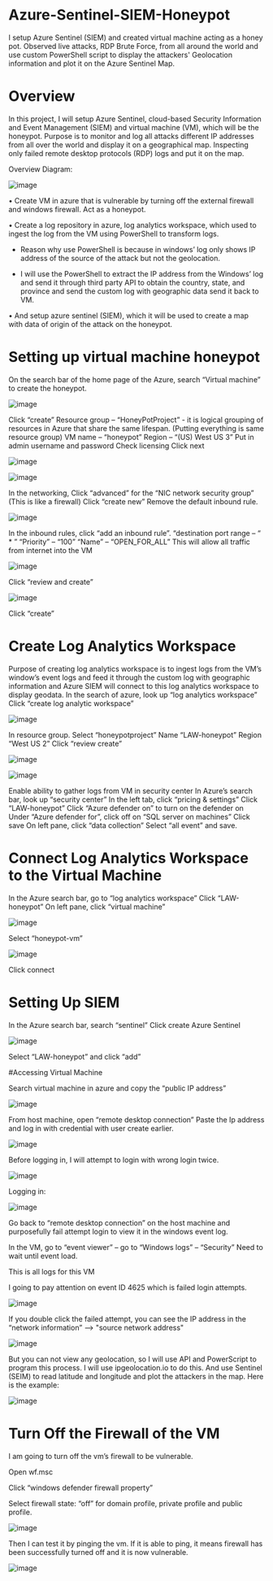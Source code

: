 # Azure-Sentinel-SIEM-Honeypot
I setup Azure Sentinel (SIEM) and created virtual machine acting as a honey pot. Observed live attacks, RDP Brute Force, from all around the world and use custom PowerShell script to display the attackers' Geolocation information and plot it on the Azure Sentinel Map.

# Overview

In this project, I will setup Azure Sentinel, cloud-based Security Information and Event Management (SIEM) and virtual machine (VM), which will be the honeypot. Purpose is to monitor and log all attacks different IP addresses from all over the world and display it on a geographical map.
Inspecting only failed remote desktop protocols (RDP) logs and put it on the map.

Overview Diagram:

![image](https://github.com/jkim9367/Azure_Sentinel_SIEM_Honeypot/assets/121040101/af80211a-994e-4129-b4e4-72a7d30c388d)

•	Create VM in azure that is vulnerable by turning off the external firewall and windows firewall. Act as a honeypot.

•	Create a log repository in azure, log analytics workspace, which used to ingest the log from the VM using PowerShell to transform logs.

  * Reason why use PowerShell is because in windows’ log only shows IP address of the source of the attack but not the geolocation.
  
  * I will use the PowerShell to extract the IP address from the Windows’ log and send it through third party API to obtain the country, state, and province and send the custom log with geographic data send it back to VM.
  
•	And setup azure sentinel (SIEM), which it will be used to create a map with data of origin of the attack on the honeypot.


# Setting up virtual machine honeypot

On the search bar of the home page of the Azure, search “Virtual machine” to create the honeypot.


![image](https://github.com/jkim9367/Azure_Sentinel_SIEM_Honeypot/assets/121040101/902fbc04-80e5-488d-854b-44229e361471)


Click “create”
Resource group – “HoneyPotProject” - it is logical grouping of resources in Azure that share the same lifespan. (Putting everything is same resource group)
VM name – “honeypot”
Region – “(US) West US 3”
Put in admin username and password
Check licensing
Click next


![image](https://github.com/jkim9367/Azure_Sentinel_SIEM_Honeypot/assets/121040101/8f5d8854-952d-4ab7-9c71-bf84ce4f3391)


![image](https://github.com/jkim9367/Azure_Sentinel_SIEM_Honeypot/assets/121040101/4015835d-adde-45d7-a587-c8bf8fd9b499)


In the networking,
Click “advanced” for the “NIC network security group”  (This is like a firewall) 
Click “create new” 
Remove the default inbound rule.


![image](https://github.com/jkim9367/Azure_Sentinel_SIEM_Honeypot/assets/121040101/5dbad210-34ce-4adc-8db3-10769ff9e44e)


In the inbound rules, click “add an inbound rule”.
“destination port range – “ * ” 
“Priority” – “100”
“Name” – “OPEN_FOR_ALL”
This will allow all traffic from internet into the VM 


![image](https://github.com/jkim9367/Azure_Sentinel_SIEM_Honeypot/assets/121040101/24e54648-3a3a-4a28-9c90-b19ddc8fbe2e)


Click “review and create”


![image](https://github.com/jkim9367/Azure_Sentinel_SIEM_Honeypot/assets/121040101/b7a796d9-59d5-4056-897a-3e9f51804748)


Click “create”


# Create Log Analytics Workspace

Purpose of creating log analytics workspace is to ingest logs from the VM’s window’s event logs and feed it through the custom log with geographic information and Azure SIEM will connect to this log analytics workspace to display geodata.
In the search of azure, look up “log analytics workspace”
Click “create log analytic workspace”


![image](https://github.com/jkim9367/Azure_Sentinel_SIEM_Honeypot/assets/121040101/7921f554-3200-49fa-b3f6-8044f6758148)


In resource group. Select “honeypotproject”
Name “LAW-honeypot”
Region “West US 2”
Click “review create”


![image](https://github.com/jkim9367/Azure_Sentinel_SIEM_Honeypot/assets/121040101/25579fc1-f337-4061-bf37-a1539ce45114)

![image](https://github.com/jkim9367/Azure_Sentinel_SIEM_Honeypot/assets/121040101/bcfd2b0d-23b0-481b-bc83-e260dccb4f35)


Enable ability to gather logs from VM in security center
In Azure’s search bar, look up “security center” 
In the left tab, click “pricing & settings” 
Click “LAW-honeypot”
Click “Azure defender on” to turn on the defender on
Under “Azure defender for”, click off on “SQL server on machines”
Click save
On left pane, click “data collection”
 Select “all event” and save.


# Connect Log Analytics Workspace to the Virtual Machine

In the Azure search bar, go to “log analytics workspace”
Click “LAW-honeypot”
On left pane, click “virtual machine”


![image](https://github.com/jkim9367/Azure_Sentinel_SIEM_Honeypot/assets/121040101/ddf2cbb3-68f6-4ff5-9ab7-0d701ca02833)


Select “honeypot-vm”


![image](https://github.com/jkim9367/Azure_Sentinel_SIEM_Honeypot/assets/121040101/a0a01cd5-0211-4cdd-bcd5-00fcf8f53df3)


Click connect


# Setting Up SIEM

In the Azure search bar, search “sentinel”
Click create Azure Sentinel 


![image](https://github.com/jkim9367/Azure_Sentinel_SIEM_Honeypot/assets/121040101/06f01114-14f9-443c-a601-1f2c9d6ffc44)


Select “LAW-honeypot” and click “add”


#Accessing Virtual Machine

Search virtual machine in azure and copy the “public IP address”


![image](https://github.com/jkim9367/Azure_Sentinel_SIEM_Honeypot/assets/121040101/466a3a89-e65b-46c4-963b-8cf9d4f21628)


From host machine, open “remote desktop connection”
Paste the Ip address and log in with credential with user create earlier.


![image](https://github.com/jkim9367/Azure_Sentinel_SIEM_Honeypot/assets/121040101/182aa2cd-d7f3-49ea-ac37-a221da1826fd)


Before logging in, I will attempt to login with wrong login twice.


![image](https://github.com/jkim9367/Azure_Sentinel_SIEM_Honeypot/assets/121040101/17b75cf6-f087-48ee-ae4f-2fa2259c15ed)


Logging in:


![image](https://github.com/jkim9367/Azure_Sentinel_SIEM_Honeypot/assets/121040101/7c4f823b-4a1e-4839-ba93-bf662122b9d9)


Go back to “remote desktop connection” on the host machine and purposefully fail attempt login to view it in the windows event log.

In the VM, go to “event viewer” – go to “Windows logs” – “Security”
Need to wait until event load.

This is all logs for this VM

I going to pay attention on event ID 4625 which is failed login attempts.


![image](https://github.com/jkim9367/Azure_Sentinel_SIEM_Honeypot/assets/121040101/a7def601-cdd7-4745-9f46-c14e5391afa5)


If you double click the failed attempt, you can see the IP address in the “network information” –> "source network address"


![image](https://github.com/jkim9367/Azure_Sentinel_SIEM_Honeypot/assets/121040101/48d95c17-26ef-49fb-8dbb-ae50c591fc90)


But you can not view any geolocation, so I will use API and PowerScript to program this process.
I will use ipgeolocation.io to do this.
And use Sentinel (SEIM) to read latitude and longitude and plot the attackers in the map.
Here is the example:


![image](https://github.com/jkim9367/Azure_Sentinel_SIEM_Honeypot/assets/121040101/f4c01b7d-ca84-46dc-ab50-41cca5af8b64)


# Turn Off the Firewall of the VM

I am going to turn off the vm’s firewall to be vulnerable.  

Open wf.msc 

Click “windows defender firewall property” 

Select firewall state: “off” for domain profile, private profile and public profile. 


![image](https://github.com/jkim9367/Azure-Sentinel-SIEM-Honeypot/assets/121040101/6df978e6-f1ce-4536-85f8-11f5343ad353)


Then I can test it by pinging the vm.
If it is able to ping, it means firewall has been successfully turned off and it is now vulnerable. 


![image](https://github.com/jkim9367/Azure-Sentinel-SIEM-Honeypot/assets/121040101/d68cd773-6961-485d-b559-f4d7e6a244df)



